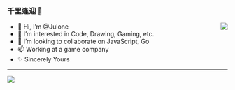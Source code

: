 ### 千里逢迎 👋
<img align="right" src="https://github-readme-stats.vercel.app/api?username=julone&count_private=true&show_icons=true&theme=radicalhide_title=true&show_icons=true" />

- 👋 Hi, I’m @Julone
- 👀 I’m interested in Code, Drawing, Gaming, etc.
- 💞️ I’m looking to collaborate on JavaScript, Go
- 📫 Working at a game company
- ✨ Sincerely Yours
---
<img src="https://moe-counter.glitch.me/get/@:julone" />
